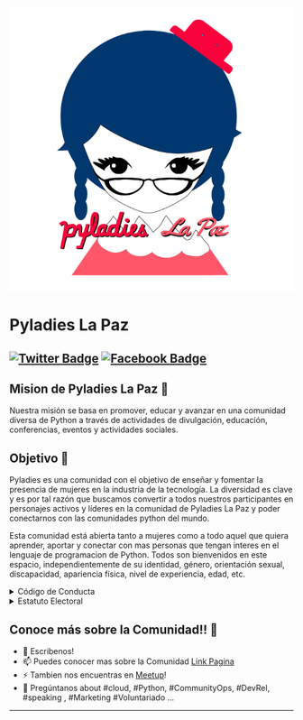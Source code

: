 <picture>
 <source media="(prefers-color-scheme: dark)" srcset="https://github.com/PyladiesLaPaz/PyladiesLaPaz/blob/main/pyladies_lapaz.png">
 <source media="(prefers-color-scheme: light)" srcset="https://github.com/PyladiesLaPaz/PyladiesLaPaz/blob/main/pyladies_lapaz.png">
 <img alt="Pyladies La Paz" src="https://github.com/PyladiesLaPaz/PyladiesLaPaz/blob/main/pyladies_lapaz.png">
</picture>

# Pyladies La Paz
[![Twitter Badge](https://img.shields.io/badge/-@pyladieslapaz-1ca0f1?style=flat-square&labelColor=1ca0f1&logo=twitter&logoColor=white&link=https://twitter.com/pyladieslapaz)](https://twitter.com/pyladieslapaz)
[![Facebook Badge](https://img.shields.io/badge/-@pyladieslapaz-1ca0f1?style=flat-square&labelColor=1ca0f1&logo=facebook&logoColor=white&link=https://facebook.com/pyladieslapaz)](https://facebook.com/pyladieslapaz)
---

## Mision de Pyladies La Paz 👋
Nuestra misión se basa en promover, educar y avanzar en una comunidad diversa de Python a través de actividades de divulgación, educación, conferencias, eventos y actividades sociales.

## Objetivo 🧐 
Pyladies es una comunidad con el objetivo de enseñar y fomentar la presencia de mujeres en la industria de la tecnología. La diversidad es clave y es por tal razón que buscamos convertir a todos nuestros participantes en personajes activos y líderes en la comunidad de Pyladies La Paz y poder conectarnos con las comunidades python del mundo.

Esta comunidad está abierta tanto a mujeres como a todo aquel que quiera aprender, aportar y conectar con mas personas que tengan interes en el lenguaje de programacion de Python. Todos son bienvenidos en este espacio, independientemente de su identidad, género, orientación sexual, discapacidad, apariencia física, nivel de experiencia, edad, etc.

<details><summary>Código de Conducta</summary>
<p>

 <h1>Código deConducta</h1>

Usamos como código de conducta el código de Pyladies internacional: [http://www.pyladies.com/CodeOfConduct](http://www.pyladies.com/CodeOfConduct), con el fin de generar un espacio seguro, pueden contactarnos en caso de existir dudas o se requiera mas información y/o alguien no cumpla con el coódigo de conducta en la Comunidad.
  
## Código de Conducta 🌱

Pyladies se dedica a proporcionar una comunidad respetuosa libre de cualquier tipo de abuso. No toleramos el acoso o la intimidación de ningún miembro de la comunidad de ninguna manera. Esto no solo se extiende a los miembros de las comunidades locales de PyLadies, sino a cualquier persona que elija participar en la comunidad de PyLadies a través de eventos o interacciones.

El abuso incluye comentarios ofensivos verbales/electrónicos relacionados con características o elecciones personales, imágenes o comentarios sexuales en espacios públicos o en línea, intimidación deliberada, intimidación, acoso, seguimiento, acoso de fotografías o grabaciones, interrupción sostenida de conversaciones, conversaciones a través de Mensajería, reuniones electrónicas, reuniones físicas. Reuniones u otros eventos, contacto físico inapropiado o atención sexual no deseada. Se espera que los participantes a quienes se les pida que detengan cualquier conducta de acoso o intimidación cumplan de inmediato.

Si un participante se involucra en una conducta de acoso, los representantes de la comunidad pueden tomar las medidas razonables que consideren apropiadas, como advertir al agresor, expulsión de cualquier evento de PyLadies o lista de correo general que expulsa a las comunidades de Python, foros de discusión y otros canales de comunicación electrónica para resolver el problema. Esto puede incluir la expulsión de la membresía del grupo de PyLadies Meetup.

## English Version
 
Pyladies is dedicated to providing a respectful community free of any kind of abuse. We do not tolerate harassment or intimidation of any member of the community in any way. This not only extends to members of local PyLadies communities, but to anyone who chooses to get involved in the PyLadies community through events or interactions.

The abuse includes verbal / electronic offensive comments related to characteristics or personal choices, images or sexual comments in public or online spaces, deliberate intimidation, bullying, harassment, follow-up, harassment of photographs or recordings, sustained interruption of conversations, conversations through of messaging, electronic meetings, physical meetings. Meetings or other events, inappropriate physical contact or unwanted sexual attention. Participants who are asked to stop any harassing or intimidating behavior are expected to comply immediately.

If a participant engages in bullying behavior, community representatives may take reasonable measures that they deem appropriate, such as warning the offender, expulsion from any PyLadies event, or general mailing list expelling from Python communities, discussion forums and other electronic communication channels to solve the problem. This may include expulsion from the PyLadies Meetup group membership.
  
 </p>
 <p>
> Está comunidad se construye con el aporte y participación de las personas que desean aprender y compartir su conocimiento.

 </p>
</details>
<details><summary>Estatuto Electoral</summary>
<p>

Art1.- Fecha de Elecciones:
Llamar a elecciones Fecha: Se procedera a llamar a elecciones el primer trimestre de cada gestión.

Art2.- Postulación:
a. Quienes pueden participar:
- Postular a un miembro activo de la comunidad (antiguedad de al menos 3 meses).
- Un organizador puede ser postulado o postularse nuevamente.
b. Requisitos:
- Se debe tener un historial de contribuciones significativas a la comunidad. 
- Se sujetarán al compromiso de dedicar tiempo, dedicación y esfuerzo para llevar a cabo las actividades y objetivos de la comunidad.
  
Art3.- Proceso
a. Postulantes habilitados: Previa verificación de cumplimiento con el Código de Conducta.
b. Numero de asientos vacantes: Se elegira a tres organizadores.
c. Se llamará a votación en fecha previamente coordinada (online/presencial)
b. Numero de asientos vacantes: Se elegira a tres organizadores.
c. Cargo: Los tres candidatos con la mayoría de votos serán elegidos como líderes de la comunidad Pyladies La Paz.
d. En caso de que uno de los líderes no pueda ejercer su función, se procederá a una nueva elección para reemplazar el cargo vacante en un máximo de 2 semanas.
  
Art4.- Votacion:
 - Todos los miembros activos al menos 3 meses pueden formar parte de la votación.
  
Art5.- Funciones:
Los líderes de la comunidad Pyladies La Paz tendrán las siguientes funciones:

- Representar a la comunidad en eventos y actividades públicas.
- Coordinar y planificar las actividades de la comunidad.
- Tomar decisiones importantes en nombre de la comunidad.
- Fomentar y apoyar la participación activa de los miembros en la comunidad.
- Mantener una comunicación fluida con los miembros de la comunidad.
- Convocatoria a voluntarios.
  
Limitaciones de los líderes de la comunidad:

- No tomar decisiones que afecten a la comunidad sin la aprobación de la mayoría de sus miembros.
- No utilizar los recursos de la comunidad para beneficio propio.
- No promover la discriminación o el acoso a ningún miembro de la comunidad.

Sanciones para los líderes de la comunidad:

- En caso de incumplimiento de sus responsabilidades o limitaciones, podrán ser destituidos de su cargo por decisión de la mayoría de los miembros de la comunidad.
- En caso de conductas graves, como la promoción de la discriminación o el acoso, podrán ser expulsados de la comunidad de forma inmediata.
  
Artículo 5: Cese de Funciones de los Líderes

Los líderes de la comunidad Pyladies La Paz cesarán en sus funciones en los siguientes casos:

- Renuncia voluntaria.
- Incumplimiento de sus funciones.
- Por decisión de la mayoría de los miembros activos de la comunidad.

** Sobre los miembros de la Comunidad

Para poder postular y ser miembros de la comunidad Pyladies La Paz se podra realizar lo siguiente:
1. Atraves del formulario de llamado a nuevos miembros activos.
2.. Cualquier persona interesada en unirse a la comunidad puede solicitar su membresía a través de los canales establecidos por la comunidad.
2. Para poder ser miembro de la comunidad, es necesario compartir los valores y objetivos de la comunidad.
3. La comunidad evaluará las solicitudes de membresía y se reserva el derecho de aceptar o rechazar cualquier solicitud sin necesidad de proporcionar una explicación.
4. Para mantener la membresía en la comunidad, es necesario participar activamente en las actividades y proyectos de la comunidad, así como mantener un comportamiento adecuado y respetuoso hacia los demás miembros.
5. La comunidad se reserva el derecho de suspender o expulsar a cualquier miembro que viole las normas de comportamiento establecidas en el código de conducta.
6. La comunidad fomenta la diversidad e inclusión y no discrimina a ningún miembro por motivos de género, orientación sexual, raza, religión, edad, discapacidad u otros aspectos similares.
7. La comunidad promueve el aprendizaje colaborativo y el intercambio de conocimientos entre sus miembros, fomentando un ambiente de respeto y apoyo mutuo.
8. Los miembros de la comunidad pueden postularse para formar parte del comité de liderazgo, siempre y cuando cumplan con los requisitos establecidos en el estatuto para elección de líderes.
9. Los miembros que deseen postularse para formar parte del comité de liderazgo deben hacerlo dentro del plazo establecido por la comunidad y presentar su candidatura a través de los canales establecidos.
10. Los miembros que cumplan con los requisitos y sean seleccionados para formar parte del comité de liderazgo deberán comprometerse a cumplir con las responsabilidades y obligaciones establecidas en el estatuto, así como a trabajar en beneficio de la comunidad y sus miembros.

Como la comunidad Pyladies La Paz no requiere conocimientos previos sobre programación en Python, los filtros de evaluación para postulantes se centrarán en diversas habilidades y cualidades que puedan contribuir al desarrollo y crecimiento de la comunidad. Algunos posibles filtros de evaluación podrían incluir:

- Interés en la tecnología y la programación: Los postulantes deben demostrar un interés genuino en la tecnología y la programación, ya sea a través de su formación académica o de su tiempo libre. Esto se puede evaluar mediante preguntas sobre los proyectos personales o profesionales que hayan emprendido.
- Comunicación efectiva: La capacidad de comunicarse de manera efectiva es fundamental para ser un miembro activo y valioso de la comunidad. Los postulantes pueden ser evaluados a través de su capacidad para articular sus ideas y dar feedback de manera clara y concisa.
- Colaboración y trabajo en equipo: se valora la colaboración y el trabajo en equipo. Los postulantes pueden ser evaluados a través de su capacidad para trabajar en equipo, ser respetuosos con los demás miembros de la comunidad y estar dispuestos a ayudar y colaborar en proyectos conjuntos.
- Compromiso y responsabilidad: Los miembros de la comunidad deben estar comprometidos con el crecimiento y desarrollo de la comunidad y ser responsables con sus compromisos. Los postulantes pueden ser evaluados a través de su historial de compromisos y responsabilidades en otros proyectos o actividades.
- Creatividad e innovación: se valora la creatividad y la innovación en la resolución de problemas. Los postulantes pueden ser evaluados a través de su capacidad para pensar fuera de la caja y proponer soluciones innovadoras a los desafíos que enfrenta la comunidad.
  
</p>
</details>

## Conoce más sobre la Comunidad!! 🤔
- 💬 Escribenos! 
- 📫 Puedes conocer mas sobre la Comunidad [Link Pagina](https://pyladieslapaz.github.io)
- ⚡ Tambien nos encuentras en [Meetup](https://www.meetup.com/la-paz-pyladies-meetup)! 
- 💬 Pregúntanos about #cloud, #Python, #CommunityOps, #DevRel, #speaking , #Marketing #Voluntariado ... 
---
